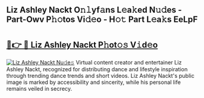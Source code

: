 ## Liz Ashley Nackt O𝚗𝚕yf𝚊ns L𝚎a𝚔ed N𝚞𝚍es - Part-Owv P𝚑𝚘tos Vi𝚍𝚎o - H𝚘𝚝 Part L𝚎a𝚔s EeLpF

# <h2><a href="http://kfbri2.oniu.top/?m=Liz+Ashley+Nackt">🔗👉 🔴 Liz Ashley Nackt P𝚑ot𝚘𝚜 V𝚒d𝚎o</a></h2>

[![Liz Ashley Nackt Nu𝚍e𝚜](https://i.imgur.com/0qMVB7G.gif)](http://kfbri2.oniu.top/?m=Liz+Ashley+Nackt)
Virtual content creator and entertainer Liz Ashley Nackt, recognized for distributing dance and lifestyle inspiration through trending dance trends and short videos. Liz Ashley Nackt's public image is marked by accessibility and sincerity, while his personal life remains veiled in secrecy.  
